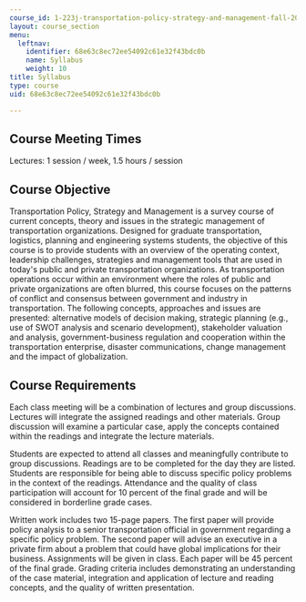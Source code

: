 ```yaml
---
course_id: 1-223j-transportation-policy-strategy-and-management-fall-2004
layout: course_section
menu:
  leftnav:
    identifier: 68e63c8ec72ee54092c61e32f43bdc0b
    name: Syllabus
    weight: 10
title: Syllabus
type: course
uid: 68e63c8ec72ee54092c61e32f43bdc0b

---
```


Course Meeting Times
--------------------

Lectures: 1 session / week, 1.5 hours / session

Course Objective
----------------

Transportation Policy, Strategy and Management is a survey course of current concepts, theory and issues in the strategic management of transportation organizations. Designed for graduate transportation, logistics, planning and engineering systems students, the objective of this course is to provide students with an overview of the operating context, leadership challenges, strategies and management tools that are used in today's public and private transportation organizations. As transportation operations occur within an environment where the roles of public and private organizations are often blurred, this course focuses on the patterns of conflict and consensus between government and industry in transportation. The following concepts, approaches and issues are presented: alternative models of decision making, strategic planning (e.g., use of SWOT analysis and scenario development), stakeholder valuation and analysis, government-business regulation and cooperation within the transportation enterprise, disaster communications, change management and the impact of globalization.

Course Requirements
-------------------

Each class meeting will be a combination of lectures and group discussions. Lectures will integrate the assigned readings and other materials. Group discussion will examine a particular case, apply the concepts contained within the readings and integrate the lecture materials.

Students are expected to attend all classes and meaningfully contribute to group discussions. Readings are to be completed for the day they are listed. Students are responsible for being able to discuss specific policy problems in the context of the readings. Attendance and the quality of class participation will account for 10 percent of the final grade and will be considered in borderline grade cases.

Written work includes two 15-page papers. The first paper will provide policy analysis to a senior transportation official in government regarding a specific policy problem. The second paper will advise an executive in a private firm about a problem that could have global implications for their business. Assignments will be given in class. Each paper will be 45 percent of the final grade. Grading criteria includes demonstrating an understanding of the case material, integration and application of lecture and reading concepts, and the quality of written presentation.